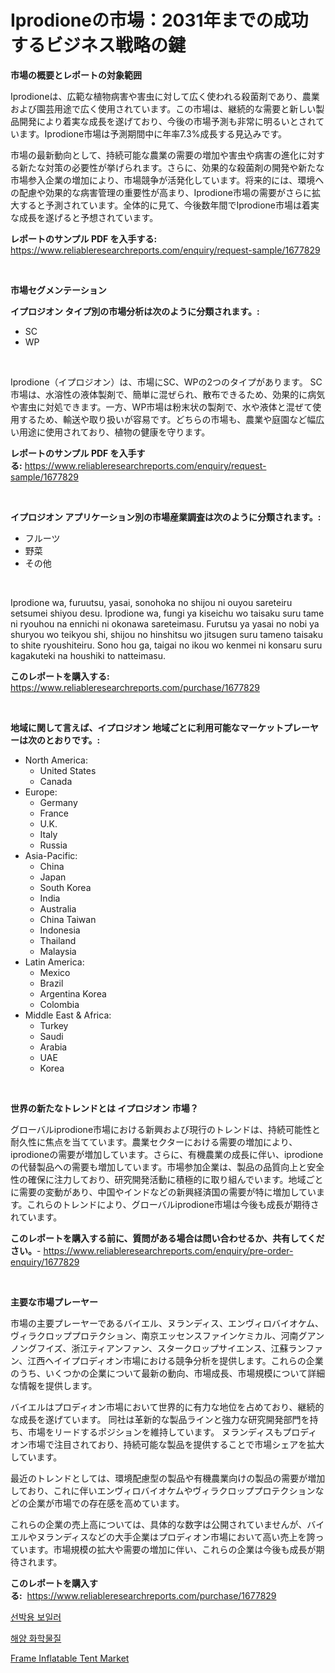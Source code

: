 <p><h1>Iprodioneの市場：2031年までの成功するビジネス戦略の鍵</h1></p><p><strong>市場の概要とレポートの対象範囲</strong></p>
<p><p>Iprodioneは、広範な植物病害や害虫に対して広く使われる殺菌剤であり、農業および園芸用途で広く使用されています。この市場は、継続的な需要と新しい製品開発により着実な成長を遂げており、今後の市場予測も非常に明るいとされています。Iprodione市場は予測期間中に年率7.3%成長する見込みです。</p><p>市場の最新動向として、持続可能な農業の需要の増加や害虫や病害の進化に対する新たな対策の必要性が挙げられます。さらに、効果的な殺菌剤の開発や新たな市場参入企業の増加により、市場競争が活発化しています。将来的には、環境への配慮や効果的な病害管理の重要性が高まり、Iprodione市場の需要がさらに拡大すると予測されています。全体的に見て、今後数年間でIprodione市場は着実な成長を遂げると予想されています。</p></p>
<p><strong>レポートのサンプル PDF を入手する:</strong> <a href="https://www.reliableresearchreports.com/enquiry/request-sample/1677829">https://www.reliableresearchreports.com/enquiry/request-sample/1677829</a></p>
<p>&nbsp;</p>
<p><strong>市場セグメンテーション</strong></p>
<p><strong>イプロジオン タイプ別の市場分析は次のように分類されます。:</strong></p>
<p><ul><li>SC</li><li>WP</li></ul></p>
<p>&nbsp;</p>
<p><p>Iprodione（イプロジオン）は、市場にSC、WPの2つのタイプがあります。 SC市場は、水溶性の液体製剤で、簡単に混ぜられ、散布できるため、効果的に病気や害虫に対処できます。一方、WP市場は粉末状の製剤で、水や液体と混ぜて使用するため、輸送や取り扱いが容易です。どちらの市場も、農業や庭園など幅広い用途に使用されており、植物の健康を守ります。</p></p>
<p><strong>レポートのサンプル PDF を入手する:</strong>&nbsp;<a href="https://www.reliableresearchreports.com/enquiry/request-sample/1677829">https://www.reliableresearchreports.com/enquiry/request-sample/1677829</a></p>
<p>&nbsp;</p>
<p><strong> イプロジオン アプリケーション別の市場産業調査は次のように分類されます。:</strong></p>
<p><ul><li>フルーツ</li><li>野菜</li><li>その他</li></ul></p>
<p>&nbsp;</p>
<p><p>Iprodione wa, furuutsu, yasai, sonohoka no shijou ni ouyou sareteiru setsumei shiyou desu. Iprodione wa, fungi ya kiseichu wo taisaku suru tame ni ryouhou na ennichi ni okonawa sareteimasu. Furutsu ya yasai no nobi ya shuryou wo teikyou shi, shijou no hinshitsu wo jitsugen suru tameno taisaku to shite ryoushiteiru. Sono hou ga, taigai no ikou wo kenmei ni konsaru suru kagakuteki na houshiki to natteimasu.</p></p>
<p><strong>このレポートを購入する:</strong>&nbsp; <a href="https://www.reliableresearchreports.com/purchase/1677829">https://www.reliableresearchreports.com/purchase/1677829</a></p>
<p>&nbsp;</p>
<p><strong>地域に関して言えば、イプロジオン 地域ごとに利用可能なマーケットプレーヤーは次のとおりです。:</strong></p>
<p><ul>
    <li>
        North America:
        <ul>
            <li>United States</li>
            <li>Canada</li>
        </ul>
    </li>
    <li>
        Europe:
        <ul>
            <li>Germany</li>
            <li>France</li>
            <li>U.K.</li>
            <li>Italy</li>
            <li>Russia</li>
        </ul>
    </li>
    <li>
        Asia-Pacific:
        <ul>
            <li>China</li>
            <li>Japan</li>
            <li>South Korea</li>
            <li>India</li>
            <li>Australia</li>
            <li>China Taiwan</li>
            <li>Indonesia</li>
            <li>Thailand</li>
            <li>Malaysia</li>
        </ul>
    </li>
    <li>
        Latin America:
        <ul>
            <li>Mexico</li>
            <li>Brazil</li>
            <li>Argentina Korea</li>
            <li>Colombia</li>
        </ul>
    </li>
    <li>
        Middle East & Africa:
        <ul>
            <li>Turkey</li>
            <li>Saudi</li>
            <li>Arabia</li>
            <li>UAE</li>
            <li>Korea</li>
        </ul>
    </li>
    </ul></p>
<p>&nbsp;</p>
<p><strong>世界の新たなトレンドとは イプロジオン 市場？</strong></p>
<p><p>グローバルiprodione市場における新興および現行のトレンドは、持続可能性と耐久性に焦点を当てています。農業セクターにおける需要の増加により、iprodioneの需要が増加しています。さらに、有機農業の成長に伴い、iprodioneの代替製品への需要も増加しています。市場参加企業は、製品の品質向上と安全性の確保に注力しており、研究開発活動に積極的に取り組んでいます。地域ごとに需要の変動があり、中国やインドなどの新興経済国の需要が特に増加しています。これらのトレンドにより、グローバルiprodione市場は今後も成長が期待されています。</p></p>
<p><strong>このレポートを購入する前に、質問がある場合は問い合わせるか、共有してください。</strong>- <a href="https://www.reliableresearchreports.com/enquiry/pre-order-enquiry/1677829">https://www.reliableresearchreports.com/enquiry/pre-order-enquiry/1677829</a></p>
<p>&nbsp;</p>
<p><strong>主要な市場プレーヤー</strong></p>
<p><p>市場の主要プレーヤーであるバイエル、ヌランディス、エンヴィロバイオケム、ヴィラクロッププロテクション、南京エッセンスファインケミカル、河南グアンノングフイズ、浙江ティアンファン、スタークロップサイエンス、江蘇ランファン、江西ヘイイプロディオン市場における競争分析を提供します。これらの企業のうち、いくつかの企業について最新の動向、市場成長、市場規模について詳細な情報を提供します。</p><p>バイエルはプロディオン市場において世界的に有力な地位を占めており、継続的な成長を遂げています。 同社は革新的な製品ラインと強力な研究開発部門を持ち、市場をリードするポジションを維持しています。 ヌランディスもプロディオン市場で注目されており、持続可能な製品を提供することで市場シェアを拡大しています。</p><p>最近のトレンドとしては、環境配慮型の製品や有機農業向けの製品の需要が増加しており、これに伴いエンヴィロバイオケムやヴィラクロッププロテクションなどの企業が市場での存在感を高めています。</p><p>これらの企業の売上高については、具体的な数字は公開されていませんが、バイエルやヌランディスなどの大手企業はプロディオン市場において高い売上を誇っています。市場規模の拡大や需要の増加に伴い、これらの企業は今後も成長が期待されます。</p></p>
<p><strong>このレポートを購入する:</strong>&nbsp;&nbsp;<a href="https://www.reliableresearchreports.com/purchase/1677829">https://www.reliableresearchreports.com/purchase/1677829</a></p>
<p><p><a href="https://github.com/vss5505pa7z1p/Market-Research-Report-List-1/blob/main/33970995879.md">선박용 보일러</a></p><p><a href="https://github.com/FelipeGrrady654556/Market-Research-Report-List-1/blob/main/93638145880.md">해양 화학물질</a></p><p><a href="https://github.com/Alonsoolds3wq1d81czn8rbol/Market-Research-Report-List-1/blob/main/frame-inflatable-tent-market.md">Frame Inflatable Tent Market</a></p></p>